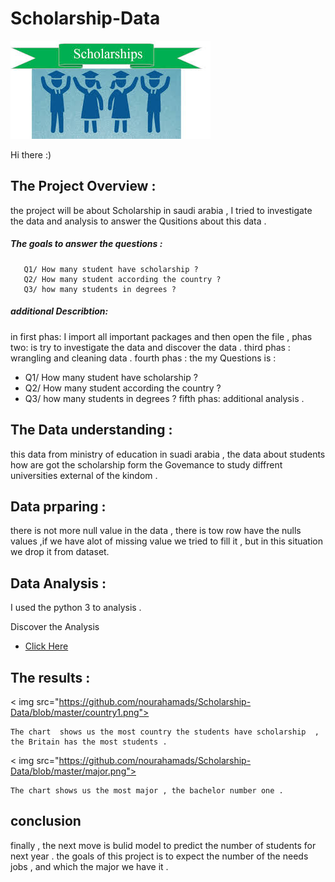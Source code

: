 # Scholarship-Data


  <img src="https://github.com/nourahamads/Scholarship-Data/blob/master/images.jpg"  direction="center" > 


Hi there :)


## The Project Overview  :
the project will be about Scholarship in saudi arabia  ,  I  tried  to investigate the data and  analysis  to answer the Qusitions about this data . 

   ##### The goals  to answer the questions :
       Q1/ How many student have scholarship ? 
       Q2/ How many student according the country ? 
       Q3/ how many students in degrees ? 
  ##### additional  Describtion:
in first phas: I import all important packages and then open the file , 
phas two: is try to investigate the data and discover the data .
third phas : wrangling and cleaning data .
fourth phas :
the my Questions is :
- Q1/ How many student have scholarship ? 
- Q2/ How many student according the country ? 
- Q3/ how many students in degrees ? 
fifth phas: additional analysis . 


## The Data understanding : 
this data from ministry of education in suadi arabia , the data about  students how are got the scholarship form the Govemance to study 
diffrent universities external of the kindom . 

## Data prparing  :
   there is not more  null value in the data , there is tow row have the nulls values ,if we have alot of missing value we tried to fill it , but in this situation we drop it from dataset.  

## Data Analysis :
I used the python 3  to analysis .
 
 Discover the Analysis    
 -  [Click Here  ](https://github.com/nourahamads/Scholarship-Data/blob/master/Scholarship%20Data.ipynb) 

##  The results :

< img src="https://github.com/nourahamads/Scholarship-Data/blob/master/country1.png"> 
    
    The chart  shows us the most country the students have scholarship  , the Britain has the most students . 
    
< img src="https://github.com/nourahamads/Scholarship-Data/blob/master/major.png">  

    The chart shows us the most major , the bachelor number one . 
    
    
## conclusion
 finally , the next move is bulid model to predict the number of students for next year .
the goals of this project is to expect the number of the needs jobs , and which the major we have it .

